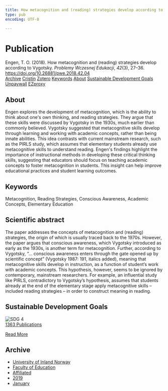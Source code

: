 ```yaml
---
title: How metacognition and (reading) strategies develop according to Vygotsky
type: pub
encoding: UTF-8

---
```

<h1>Publication</h1>
<article id="csl-bib-container-MYTEZ2XJ" class="csl-bib-container">
  <div class="csl-bib-body"> <div class="csl-entry">Engen, T. O. (2018). How metacognition and (reading) strategies develop according to Vygotsky. <i>Problemy Wczesnej Edukacji</i>, <i>42</i>(3), 27–36. <a href="https://doi.org/10.26881/pwe.2018.42.04">https://doi.org/10.26881/pwe.2018.42.04</a></div> </div>
  <div class="csl-bib-buttons">
    <a href="#taxonomy-article-MYTEZ2XJ" alt="archive" class="csl-bib-button">Archive</a>
    <a href="https://app.cristin.no/results/show.jsf?id=1668369" alt="Cristin" class="csl-bib-button">Cristin</a>
    <a href="http://zotero.org/groups/5881554/items/MYTEZ2XJ" alt="Zotero" class="csl-bib-button">Zotero</a>
    <a href="#keywords-article-MYTEZ2XJ" alt="keywords" class="csl-bib-button">Keywords</a>
    <a href="#about-article-MYTEZ2XJ" alt="about_pub" class="csl-bib-button">About</a>
    <a href="#sdg-article-MYTEZ2XJ" alt="sdg" class="csl-bib-button">Sustainable Development Goals</a>
    <a href="https://czasopisma.bg.ug.edu.pl/index.php/pwe/article/download/1994/1444" alt="Unpaywall" class="csl-bib-button">Unpaywall</a>
    <a href="https://czasopisma.bg.ug.edu.pl/index.php/pwe/article/download/1994/1444" alt="EZproxy" class="csl-bib-button">EZproxy</a>
  </div>
  <div id="csl-bib-meta-container-MYTEZ2XJ"></div>
</article>
<div id="csl-bib-meta-MYTEZ2XJ" class="csl-bib-meta">
  <article id="about-article-MYTEZ2XJ" class="about_pub-article">
    <h1>About</h1>
    Engen explores the development of metacognition, which is the ability to think about one's own thinking, and reading strategies. They argue that these skills were discussed by Vygotsky in the 1930s, much earlier than commonly believed. Vygotsky suggested that metacognitive skills develop through learning and working with academic concepts, rather than being innate abilities. This idea contrasts with current mainstream research, such as the PIRLS study, which assumes that elementary students already use metacognitive skills to understand reading. Engen's findings highlight the importance of instructional methods in developing these critical thinking skills, suggesting that educators should focus on teaching academic concepts to foster metacognition in students. This insight can help improve educational practices and student learning outcomes.
  </article>
  <article id="keywords-article-MYTEZ2XJ" class="keywords-article">
    <h1>Keywords</h1>
    Metacognition, Reading Strategies, Conscious Awareness, Academic Concepts, Elementary Education
  </article>
  <article id="abstract-article-MYTEZ2XJ" class="abstract-article">
    <h1>Scientific abstract</h1>
    The paper addresses the concepts of metacognition and (reading) strategies, the origin of which is usually traced back to the 1970s. However, the paper argues that conscious awareness, which Vygotsky introduced as early as the 1930s, is another term for metacognition. Further, according to Vygotsky, “… conscious awareness enters through the gate opened up by scientific concept” (Vygotsky 1987: 191, italics added), meaning that metacognitive skills develop in instruction, as a function of student’s work with academic concepts. This hypothesis, however, seems to be ignored by contemporary, mainstream researchers. For example, an influential study like PIRLS, contradictory to Vygotsky’s hypothesis, assumes that students already at the end of the elementary stage apply metacognitive skills – included reading strategies – in order to construct meaning in reading.
  </article>
  <article id="sdg-article-MYTEZ2XJ" class="sdg-article">
    <h1>Sustainable Development Goals</h1>
    <div class="sdg-container"><div id="sdg4" class="sdg">
        <img src="{{< params subfolder >}}images/sdg/sdg04_en.png" class="image" alt="SDG 4">
        <div class="sdg-overlay">
          <a href="{{< params subfolder >}}en/archive/?sdg=4#archive" class="sdg-publication-count"><span>1363</span> Publications</a>
          <p><a href="https://sdgs.un.org/goals/goal4" class="sdg-read-more">Read More</a></p>
        </div>
      </div></div>
  </article>
  <article id="taxonomy-article-MYTEZ2XJ" class="taxonomy-article">
    <h1>Archive</h1>
    <ul>
      <li><a href="{{< params subfolder >}}en/archive/?key=3DCRN523">University of Inland Norway</a></li>
      <li><a href="{{< params subfolder >}}en/archive/?key=WYNZA47F">Faculty of Education</a></li>
      <li><a href="{{< params subfolder >}}en/archive/?key=2ZAN5K7T">Affiliated</a></li>
      <li><a href="{{< params subfolder >}}en/archive/?key=DEBVM7RU">2019</a></li>
      <li><a href="{{< params subfolder >}}en/archive/?key=XI7QS2E2">January</a></li>
    </ul>
  </article>
</div>
